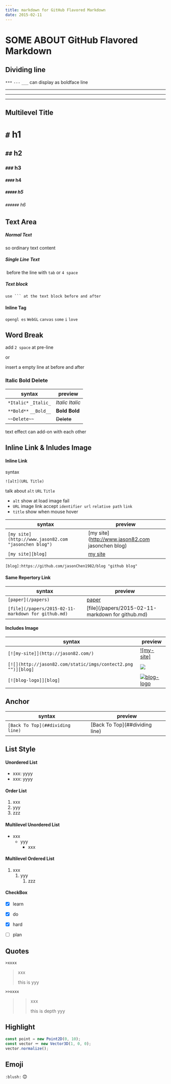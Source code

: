 ```yaml
---
title: markdown for GitHub Flavored Markdown
date: 2015-02-11
---
```


# SOME ABOUT GitHub Flavored Markdown


## Dividing line

`***` `---` `___` can display as boldface line 

***

---

___


## Multilevel Title

# `#` h1

## `##` h2

### `###` h3

#### `####` h4

##### `#####` h5

###### `######` h6


## Text Area

##### Normal Text

so ordinary text content

##### Single Line Text

​    before the line with `tab` or `4 space`

##### Text block

```
use ``` at the text block before and after
```

#### Inline Tag

`opengl es` `WebGL` `canvas` `some` `i` `love`


## Word Break

add `2 space` at pre-line

or

insert a empty line at before and after

### Italic Bold Delete

| syntax                | preview           |
| --------------------- | ----------------- |
| `*Italic*` `_Italic_` | *Italic* _Italic_ |
| `**Bold**` `__Bold__` | **Bold** __Bold__ |
| `~~Delete~~`          | ~~Delete~~        |

text effect can add-on with each other


## Inline Link & Inludes Image

#### Inline Link

syntax

```
![alt](URL Title)
```

talk about `alt` `URL` `Title`

- `alt` show at load image fail
- `URL` image link accept `identifier url` `relative path` `link`
- `title` show when mouse hover

| syntax                                   | preview                                  |
| ---------------------------------------- | ---------------------------------------- |
| `[my site](http://www.jason82.com "jasonchen blog")` | [my site](http://www.jason82.com jasonchen blog) |
| `[my site][blog]`                        | [my site][blog]                          |

`[blog]:https://github.com/jasonChen1982/blog "github blog"`

#### Same Repertory Link

| syntax                                   | preview                                  |
| ---------------------------------------- | ---------------------------------------- |
| `[paper](/papers)`                       | [paper](/papers)                         |
| `[file](/papers/2015-02-11-markdown for github.md)` | [file](/papers/2015-02-11-markdown for github.md) |



#### Includes Image

| syntax                                   | preview                                  |
| ---------------------------------------- | ---------------------------------------- |
| `[![my-site]](http://jason82.com/)`      | [![my-site]](http://jason82.com/)        |
| `[![](http://jason82.com/static/imgs/contect2.png "")][blog]` | [![](http://jason82.com/static/imgs/contect2.png "")][blog] |
| `[![blog-logo]][blog]`                   | [![blog-logo]][blog]                     |



##  Anchor

| syntax                           | preview                        |
| -------------------------------- | ------------------------------ |
| `[Back To Top](##dividing line)` | [Back To Top](##dividing line) |



## List Style

#### Unordered List

* xxx: yyyy
* xxx: yyyy

#### Order List

1. xxx
2. yyy
3. zzz

#### Multilevel Unordered List

* xxx
  * yyy
    * xxx

#### Multilevel Ordered List

1. xxx
   1. yyy
      1. zzz

#### CheckBox

- [x] learn
- [x] do
- [x] hard

- [ ] plan

## Quotes

`>xxxx`

> xxx
>
> this is yyy

`>>xxxx`

> > xxx
> >
> > this is depth yyy



## Highlight

```javascript
const point = new Point2D(0, 10);
const vector ＝ new Vector3D(1, 0, 0);
vector.normalize();
```



## Emoji

`:blush:` ​:blush:​





[blog]:https://github.com/jasonChen1982/blog "github blog"
[zhihu]:https://www.zhihu.com/people/jasonchen1982 "zhihu"
[blog-logo]:http://jason82.com/static/imgs/contect2.png "zhihu"
[logo]:https://www.zhihu.com/people/jasonchen1982 "zhihu"